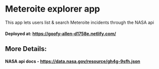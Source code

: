 # Meteroite explorer app

This app lets users list & search Meteroite incidents through the NASA api

#### Deployed at: https://goofy-allen-d1758e.netlify.com/

## More Details:

#### NASA api docs -  https://data.nasa.gov/resource/gh4g-9sfh.json